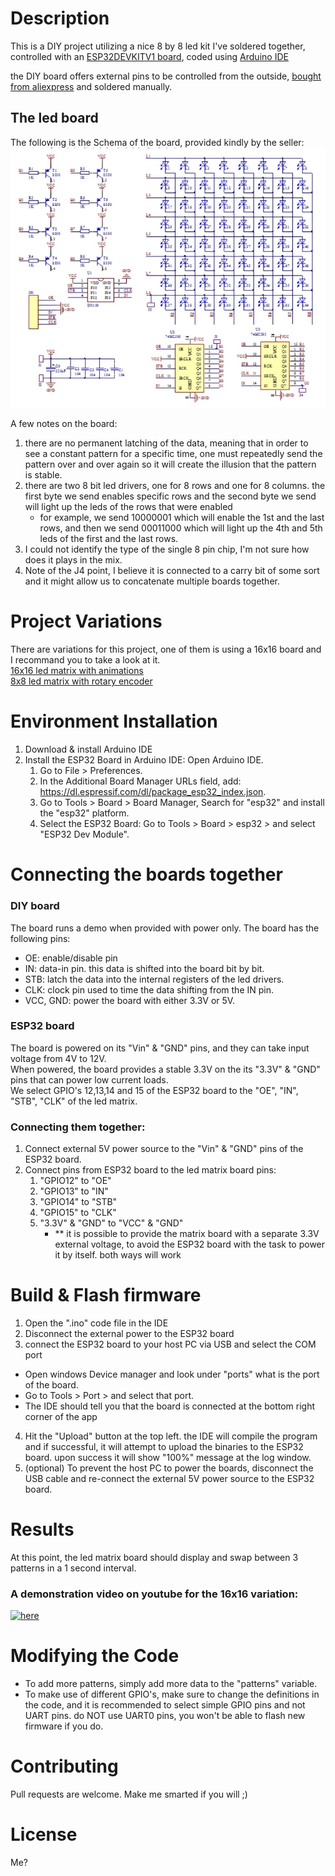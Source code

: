 # Description

This is a DIY project utilizing a nice 8 by 8 led kit I've soldered together, controlled with an [ESP32DEVKITV1 board](https://www.circuitstate.com/pinouts/doit-esp32-devkit-v1-wifi-development-board-pinout-diagram-and-reference/), coded using [Arduino IDE](https://www.arduino.cc/en/software)

the DIY board offers external pins to be controlled from the outside, [bought from aliexpress](https://www.aliexpress.com/item/1005005671763020.html) and soldered manually.

## The led board
The following is the Schema of the board, provided kindly by the seller:
![8x8 Led Matrix Board Schema](https://raw.githubusercontent.com/EhudVardi/DIY.8x8LedMatrixWithESP32/master/Resources/schema.webp)

A few notes on the board:
1. there are no permanent latching of the data, meaning that in order to see a constant pattern for a specific time, one must repeatedly send the pattern over and over again so it will create the illusion that the pattern is stable.
2. there are two 8 bit led drivers, one for 8 rows and one for 8 columns. the first byte we send enables specific rows and the second byte we send will light up the leds of the rows that were enabled 
   - for example, we send 10000001 which will enable the 1st and the last rows, and then we send 00011000 which will light up the 4th and 5th leds of the first and the last rows.
3. I could not identify the type of the single 8 pin chip, I'm not sure how does it plays in the mix.
4. Note of the J4 point, I believe it is connected to a carry bit of some sort and it might allow us to concatenate multiple boards together.


# Project Variations
There are variations for this project, one of them is using a 16x16 board and I recommand you to take a look at it.\
[16x16 led matrix with animations](./Sources/ArduinoIDE/16x16LedMatrixWithESP32_Animations/README.md)  
[8x8 led matrix with rotary encoder](./Sources/ArduinoIDE/8x8LedMatrixWithESP32_ControlWithRotaryEncoder/README.md)


# Environment Installation
1. Download & install Arduino IDE
2. Install the ESP32 Board in Arduino IDE: Open Arduino IDE.
   1. Go to File > Preferences.
   2. In the Additional Board Manager URLs field, add: https://dl.espressif.com/dl/package_esp32_index.json.
   3. Go to Tools > Board > Board Manager, Search for "esp32" and install the "esp32" platform.
   4. Select the ESP32 Board: Go to Tools > Board > esp32 > and select "ESP32 Dev Module".

# Connecting the boards together

### DIY board 
The board runs a demo when provided with power only.
The board has the following pins: 
- OE: enable/disable pin
- IN: data-in pin. this data is shifted into the board bit by bit.
- STB: latch the data into the internal registers of the led drivers.
- CLK: clock pin used to time the data shifting from the IN pin.
- VCC, GND: power the board with either 3.3V or 5V.

### ESP32 board
The board is powered on its "Vin" & "GND" pins, and they can take input voltage from 4V to 12V.\
When powered, the board provides a stable 3.3V on the its "3.3V" & "GND" pins that can power low current loads.\
We select GPIO's 12,13,14 and 15 of the ESP32 board to the "OE", "IN", "STB", "CLK" of the led matrix.

### Connecting them together:
   1. Connect external 5V power source to the "Vin" & "GND" pins of the ESP32 board.
   2. Connect pins from ESP32 board to the led matrix board pins:
      1. "GPIO12" to "OE"
      2. "GPIO13" to "IN"
      3. "GPIO14" to "STB"
      4. "GPIO15" to "CLK"
      5. "3.3V" & "GND" to "VCC" & "GND"
         - ** it is possible to provide the matrix board with a separate 3.3V external voltage, to avoid the ESP32 board with the task to power it by itself. both ways will work

# Build & Flash firmware
1. Open the ".ino" code file in the IDE 
2. Disconnect the external power to the ESP32 board
3. connect the ESP32 board to your host PC via USB and select the COM port
- Open windows Device manager and look under "ports" what is the port of the board. 
- Go to Tools > Port > and select that port.
- The IDE should tell you that the board is connected at the bottom right corner of the app
4. Hit the "Upload" button at the top left. the IDE will compile the program and if successful, it will attempt to upload the binaries to the ESP32 board. upon success it will show "100%" message at the log window.
5. (optional) To prevent the host PC to power the boards, disconnect the USB cable and re-connect the external 5V power source to the ESP32 board.


# Results
At this point, the led matrix board should display and swap between 3 patterns in a 1 second interval.
### A demonstration video on youtube for the 16x16 variation:
[![here](https://img.youtube.com/vi/_oplOXZ3Vvw/0.jpg)](https://www.youtube.com/watch?v=_oplOXZ3Vvw)

# Modifying the Code
- To add more patterns, simply add more data to the "patterns" variable.
- To make use of different GPIO's, make sure to change the definitions in the code, and it is recommended to select simple GPIO pins and not UART pins. do NOT use UART0 pins, you won't be able to flash new firmware if you do.

# Contributing

Pull requests are welcome. Make me smarted if you will ;)



# License

Me?
